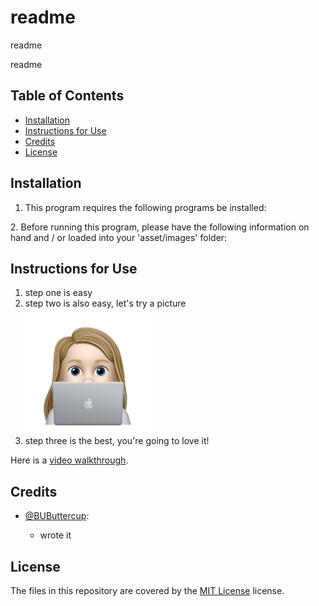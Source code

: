 # readme

readme
    
readme

## Table of Contents
* [Installation](#installation)
* [Instructions for Use](#instructions-for-use)
* [Credits](#credits)
* [License](#license)
    
## Installation
1. This program requires the following programs be installed:
<ul></ul>
2. Before running this program, please have the following information on hand and / or loaded into your 'asset/images' folder:
<ul></ul>

## Instructions for Use
<ol><li>step one is easy</li><li>step two is also easy, let's try a picture</li><img src="./assets/images/avatar_nile.png" alt="me at computer" title="me at computer" width="200px"><li>step three is the best, you're going to love it!</li></ol>

Here is a [video walkthrough](https://drive.google.com/file/d/1sjyWGV4-m1sxlEh5_PL5DjmNXSEW6Rys/view?usp=sharing).

## Credits 


- [@BUButtercup](https://github.com/BUButtercup): 

  - wrote it


## License
The files in this repository are covered by the [MIT License](https://choosealicense.com/licenses/mit/) license.
